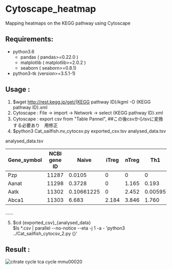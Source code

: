 # Cytoscape_heatmap
Mapping heatmaps on the KEGG pathway using Cytoscape

## Requirements:
- python3.6 
    - pandas ( pandas>=0.22.0 )
    - matplotlib ( matplotlib>=2.0.2 )
    - seaborn ( seaborn>=0.8.1)
- python3-tk (version>=3.5.1-1)

## Usage :
1. $wget http://rest.kegg.jp/get/{KEGG pathway ID}/kgml -O {KEGG pathway ID}.xml 
2. Cytoscape : File -> import -> Network -> select {KEGG pathway ID}.xml
3. Cytoscape : export csv from "Table Pannel", ##この後csvからtsvに変換する必要あり　用修正
4. $python3 Cat_sailfish.nv_cytocsv.py exported_csv.tsv analysed_data.tsv

analysed_data.tsv  

| Gene_symbol | NCBI gene ID | Naive | iTreg | nTreg | Th1 | Th2 | Th17 |
----|----|----|----|----|----|----|----
| Pzp	        | 11287	     |0.0105 | 0     | 0     | 0   | 0   | 0.057 |
| Aanat	     | 11298	     |0.3728 | 0     | 1.165 | 0.193 | 0.0891 | 0.3320 |
| Aatk	     | 11302	     |0.10661225 |	0 | 2.452 | 0.00595 | 0.0113 | 0.0185 |
| Abca1       | 11303        |6.683 | 2.184 | 3.846 | 1.760 | 1.630 | 2.203 |
......

5. $cd {exported_csv}_{analysed_data}  
   $ls *.csv | parallel --no-notice --eta -j 1 -a - 'python3 ../Cat_sailfish_cytocsv_2.py {}'
   
## Result : 
![citrate cycle tca cycle mmu00020](https://user-images.githubusercontent.com/28255294/39768813-52439c84-5325-11e8-87f8-04858058a47d.png)
